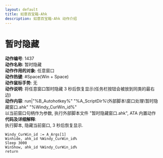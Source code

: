 ```yaml
---
layout: default
title: 如意百宝箱-Ahk
description: 如意百宝箱-Ahk 动作介绍
---
```

<link rel="stylesheet" href="../actions/css/atom-one-light.min.css">
<script src="../actions/js/highlight.min.js"></script>
<script>hljs.highlightAll();</script>

# [](#header-2) 暂时隐藏
**动作编号**: 1437  
**动作名称**: 暂时隐藏  
**动作作用的对象**: 任意窗口  
**动作热键**: #Space(Win + Space)  
**动作鼠标手势**: 无  
**动作说明**: 将任意窗口暂时隐藏 3 秒后恢复显示(任务栏按钮会被放到同类的最右边)  
**动作内容**: run|"%B_Autohotkey%" "%A_ScriptDir%\外部脚本\窗口处理\暂时隐藏窗口.ahk" "%Windy_CurWin_id%"  
以当前窗口句柄作为参数, 执行外部脚本文件 "暂时隐藏窗口.ahk", ATA 内置动作  
**代码及详细解释**:  
执行脚本, 隐藏当前窗口, 3 秒后恢复显示.  
```Autohotkey
Windy_CurWin_id := A_Args[1]
Winhide, ahk_id %Windy_CurWin_id%
Sleep 3000
WinShow, ahk_id %Windy_CurWin_id%
return
```